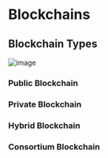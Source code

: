 # Blockchains

## Blockchain Types

![image](https://user-images.githubusercontent.com/110959584/191264399-2420a625-1af1-491e-9508-d985f55c7151.png)

### Public Blockchain
### Private Blockchain
### Hybrid Blockchain
### Consortium Blockchain
